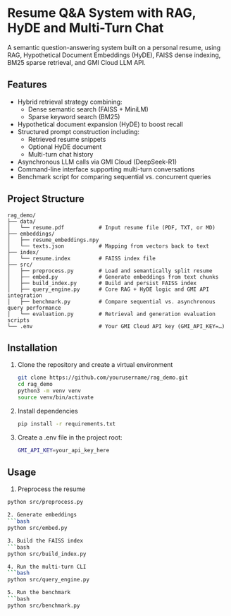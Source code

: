 # Resume Q&A System with RAG, HyDE and Multi-Turn Chat

A semantic question-answering system built on a personal resume, using RAG, Hypothetical Document Embeddings (HyDE), FAISS dense indexing, BM25 sparse retrieval, and GMI Cloud LLM API.

## Features

- Hybrid retrieval strategy combining:
  - Dense semantic search (FAISS + MiniLM)
  - Sparse keyword search (BM25)
- Hypothetical document expansion (HyDE) to boost recall
- Structured prompt construction including:
  - Retrieved resume snippets
  - Optional HyDE document
  - Multi-turn chat history
- Asynchronous LLM calls via GMI Cloud (DeepSeek-R1)
- Command-line interface supporting multi-turn conversations
- Benchmark script for comparing sequential vs. concurrent queries

## Project Structure

```
rag_demo/
├── data/                   
│   └── resume.pdf           # Input resume file (PDF, TXT, or MD)
├── embeddings/             
│   ├── resume_embeddings.npy
│   └── texts.json           # Mapping from vectors back to text
├── index/                  
│   └── resume.index         # FAISS index file
├── src/
│   ├── preprocess.py        # Load and semantically split resume
│   ├── embed.py             # Generate embeddings from text chunks
│   ├── build_index.py       # Build and persist FAISS index
│   ├── query_engine.py      # Core RAG + HyDE logic and GMI API integration
│   ├── benchmark.py         # Compare sequential vs. asynchronous query performance
│   └── evaluation.py        # Retrieval and generation evaluation scripts
└── .env                     # Your GMI Cloud API key (GMI_API_KEY=…)
```


## Installation

1. Clone the repository and create a virtual environment
   ```bash
   git clone https://github.com/yourusername/rag_demo.git
   cd rag_demo
   python3 -m venv venv
   source venv/bin/activate
   

2. Install dependencies
   ```bash
   pip install -r requirements.txt
3. Create a .env file in the project root:
   ```bash
   GMI_API_KEY=your_api_key_here

## Usage
1. Preprocess the resume
  ```bash
  python src/preprocess.py

2. Generate embeddings
  ```bash
  python src/embed.py

3. Build the FAISS index
  ```bash
  python src/build_index.py

4. Run the multi-turn CLI
  ```bash
  python src/query_engine.py

5. Run the benchmark
  ```bash
  python src/benchmark.py
